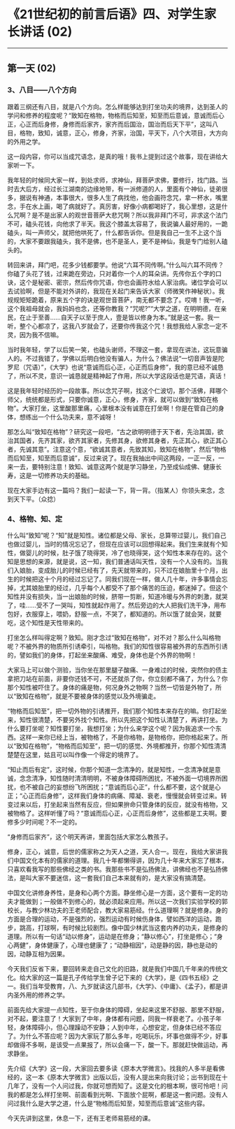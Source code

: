 # 《21世纪初的前言后语》四、对学生家长讲话 (02)

------

## 第一天 (02)

### 3、八目——八个方向

跟着三纲还有八目，就是八个方向。怎么样能够达到打坐功夫的境界，达到圣人的学问和修养的程度呢？“致知在格物，物格而后知至，知至而后意诚，意诚而后心正，心正而后身修，身修而后家齐，家齐而后国治，国治而后天下平”，这叫八目，格物，致知，诚意，正心，修身，齐家，治国，平天下，八个大项目，大方向的外用之学。

这一段内容，你可以当成咒语念，是真的哦！我书上提到过这个故事，现在讲给大家听一下。

我年轻的时候同大家一样，到处求师，求神仙，拜菩萨求佛，要修行，找门路。当时去大后方，经过长江湖南的边缘地带，有一派修道的人，里面有个神仙，徒弟很多，据说有神通，本事很大，很多人生了病找他，他会画符念咒，拿一杯水，嘴里念，手在水上画，喝了病就好了。真厉害，好像小病都喝好了，我心里想，这是什么咒啊？是不是出家人的观世音菩萨大悲咒啊？所以我非拜门不可，非求这个法门不可，磕头花钱，向他求了半天。我这个膝盖太容易了，我说骗人最好用的，一跪磕头，叫一声师父，就把他哄死了，什么都告诉你。但是我自己一生不上这个当的，大家不要跟我磕头，我不是佛，也不是圣人，更不是神仙，我是专门给别人磕头的。

转回来讲，拜门吧，花多少钱都要学。他说“六耳不同传啊。”什么叫六耳不同传？你磕了头花了钱，过来跪在旁边，只对着你一个人的耳朵讲。先传你五个字的口诀，这个是秘密、密宗，然后传你咒语，你也会画符水给人家治病。诸位学会可以去试验啊，但是不能对外讲的，我现在关起门来告诉大家（师微笑作神秘状）。我规规矩矩跪着，原来五个字的诀是观世音菩萨，南无都不要念了。哎唷！我一听，这个我祖母就会，我妈妈也念，还等你教我？“咒呢?”“大学之道，在明明德，在亲民，在止于至善……自天子以至于庶人，壹是皆以修身为本。”就是这一套。我一听，整个心都凉了，这我八岁就会了，还要你传我这个咒！我想我给人家念一定不灵，因为我不信嘛。

当时我年轻，学了以后笑一笑，也磕头谢师，不理这一套，拿现在讲法，这玩意骗人的。不过我错了，学佛以后明白他没有骗人，为什么？佛法说“一切音声皆是陀罗尼（咒语）”，《大学》也说“意诚而后心正，心正而后身修”，我的意已经不诚恳了，所以不灵，意识一诚恳就是精神起了作用，所以大学这段话也是咒语，真话！

这是我年轻时经历的一段故事。所以念咒子啊，找这个仁波切，那个活佛，拜哪个师父，统统都是形式，只要你诚意，正心，修身，齐家，就可以做到“致知在格物”。大家打坐，这里酸那里痛，心里根本没有诚意在打坐啊！你是在管自己的身体，想练出一个什么功夫来，意不诚呀！

那怎么叫“致知在格物”？研究这一段吧，“古之欲明明德于天下者，先治其国，欲治其国者，先齐其家，欲齐其家者，先修其身，欲修其身者，先正其心，欲正其心者，先诚其意”。注意这个意，“欲诚其意者，先致其知，致知在格物”，然后“物格而后知至，知至而后意诚”，反过来说了。现在我抽出中间这两段，一正一反，一来一去，要特别注意！致知、诚意这两个就是学习静坐，乃至成仙成佛、健康长寿，这是一切修养功夫的基础。

现在大家手边有这一篇吗？我们一起读一下，背一背。（指某人）你领头来念，念到天下平。（众捻）

### 4、格物、知、定

什么叫“致知”呢？“知”就是知性。诸位都是父母、家长，总算带过婴儿，我们自己也做过婴儿，当时的情况忘记了，但现在应该可以回想得起来。我们生来就有个知性，做婴儿的时候，肚子饿了晓得哭，冷了也晓得哭，这个知性本来存在的。这个知是思想的来源，就是说，这一知，我们普通话叫天性，没有一个人没有的。当我们入娘胎，变成胎儿的时候已经有了，先天就带来的，只不过在娘胎里十个月，出生的时候把这十个月的经过忘记了。同我们现在一样，做人几十年，许多事情会忘掉，尤其娘胎里的经过，几乎每个人都受不了那个痛苦的压迫，都迷掉了。但这个知性并没有损失，当一出娘胎的时候，脐带一剪断，知道冷暖与外界的刺激，就哭了，哇……受不了一哭叫，知性就起作用了。然后旁边的大人把我们洗干净，用布包好，衣服穿上，喂奶，舒服一点，不哭了，都知道的。所以饿了就会哭，就要吃，这个知性是天性带来的。

打坐怎么样叫得定啊？致知。刚才念过“致知在格物”，对不对？那么什么叫格物呢？不被外界的物质所引诱牵引，叫格物。我们的知性很容易被外界的东西所引诱的，譬如我们的身体，打起坐来酸痛、难受，身体也是个外界的物啊！

大家马上可以做个测验，当你坐在那里腿子酸痛、一身难过的时候，突然你的债主拿把刀站在前面，非要你还钱不可，不还就杀了你，你立刻都不痛了，为什么？你那个知性被吓住了。身体的痛是物，何况身外之物啊？当然一切皆是外物了，所以“致知在格物”，就是不要被身体的感觉以及外境骗走。

“物格而后知至”，把一切外物的引诱推开，我们那个知性本来存在的嘛。你打起坐来，知性很清楚，不要另外找个知性。所以先把这个知性认清楚了，再讲打坐。为什么要打坐呢？知性要打坐，我想打坐；为什么来学这个呢？因为我追求一个东西。这样一来你已经上当，被物格了，不是你格物，是物格你，把你格起来了。所以“致知在格物”，“物格而后知至”，把一切的感觉、外境都推开，你那个知性清清楚楚在这里，姑且可以叫作像一个得定的境界了。

“知止而后有定”，这时候，你那个知道一念清净的，就是知性，一念清净就是意诚，念念清净，知性随时清清明明，不被身体障碍所困扰，不被外面一切境界所困扰，也不被自己的妄想纷飞所困扰；“意诚而后心正”，什么都不要，这个就是心正；“心正而后身修”，这样我们身体的病痛、障凝、衰老，慢慢就会转变过来。转变过来以后，打坐起来当然有反应，但如果拚命只管身体的反应，就没有格物，又被物格了。这样听懂了吗？“意诚而后心正，心正而后身修”，这些都是工夫啊。要修多少时间呢？不一定的。

“身修而后家齐”，这个明天再讲，里面包括大家怎么教孩子。

修身，正心，诚意，后世的儒家称之为天人之道，天人合一。现在，我给大家讲我们中国文化本有的儒家的道理。我几十年都懒得讲，因为几十年来大家忘了根本，只喜欢看我写的那些佛经之类的书。我那些书不是弘扬佛法，讲佛经也不是弘扬佛法，是叫大家不要迷信，这一套我们自己本来就有的，是大家没有搞清楚。

中国文化讲修身养性，是身和心两个方面。静坐修心是一方面，这个要有一定的功夫才能做到；一般做不到修心的，就必须起来应用。所以这一次我们实验学校的郭校长，与教少林功夫的王老师配合，教大家易筋经。什么道理啊？就是修身。身的方面是合理的运动，不是强烈的，强烈运动有时候伤身体，譬如西洋的运动，跑步，跳高，打球啊，有时候比较剧烈。像中国少林武当这套内养的功夫，是修身的道理。所以有一句话“动以修身”，运动是在修身；“静以修心”，打坐是修心；“身心两健”，身体健康了，心理也健康了；“动静相因”，动是静的因，静也是动的因，动静互相为因果。

今天我们反省下来，要回转来走自己文化的旧路，就是我们中国几千年来的传统文化。给大家的这一篇是孔子传给学生曾子记下来的《大学》，是《四书五经》之一。我们当年受教育，八、九岁就读这几部书，《大学》、《中庸》、《孟子》，都是讲内圣外用的修养之学。

前面先给大家提一点知性，至于你身体的障碍，坐起来这里不舒服、那里不舒服，对不起，要注意了！大家到了中年，身体都有问题，同我一样衰老了。小孩子年轻，身体障碍小，但心理躁动不安静；人到中年，心想安定，但身体已经不答应了。为什么不答应呢？因为大家玩了那么多年，吃喝玩乐，坏事也做得不少，好事却做得不多啊，是该受一点果报了，所以会痛一下，酸一下。那就赶快做运动，再求静坐。

先介绍《大学》这一段，大家回去要多读《原本大学微言》。找我的人多半是看佛经的，这一本《原本大学微言》出版以后，没有人提出来向我讨论；出书到现在十几年了，没有一个人问过我，你就可想而知了。这是文化的根本啊，很可怜吧！问我的都是怎么样打坐啊、前面看到光啊、下面放个屁啊，都是这一套问题。没有人问过我什么是大学之道，什么是“物格而后知至，知至而后意诚”这些内容。

今天先讲到这里，休息一下，还有王老师易筋经的课。


